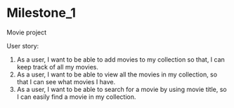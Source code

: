 # Milestone_1
Movie project

User story:
1. As a user, I want to be able to add movies to my collection so that, I can keep track of all my movies.
2. As a user, I want to be able to view all the movies in my collection, so that I can see what movies I have.
3. As a user, I want to be able to search for a movie by using movie title, so I can easily find a movie in my collection.
